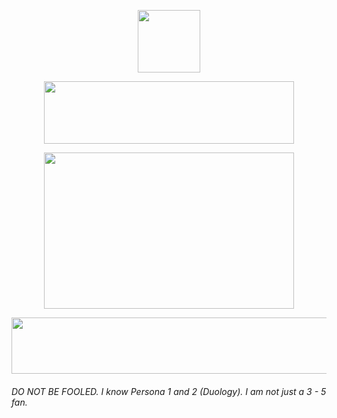 <p align="center">
  <img width="100" height="100" src="https://i.imgur.com/yT2ic9H.png/460/300">
</p>

<p align="center">
  <img width="400" height="100" src="https://64.media.tumblr.com/ddf6efeb31a3e7147ea1dd615aa03eec/5c34175dd61852c8-a2/s640x960/c29f83a1b675204e6b7b6d1db58c9ae441b47500.gif">
</p>

<p align="center">
  <img width="400" height="250" src="https://i.imgur.com/3Z6WVcP.gif">
</p>

<p align="center">
  <img width="1000" height="90" src="https://64.media.tumblr.com/2f2f7df27464da51548255fe240d656a/d80cc6775ddd62b6-61/s1280x1920/01e8e5820a80b9ad47c62cdfbdf097e28558f645.png">
</p>


###### *DO NOT BE FOOLED. I know Persona 1 and 2 (Duology). I am not just a 3 - 5 fan.*
